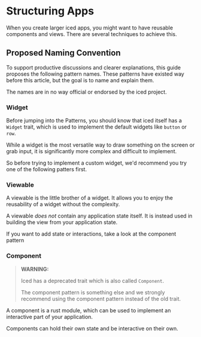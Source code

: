 # Structuring Apps
When you create larger iced apps, you might want to have reusable components and views.
There are several techniques to achieve this.

## Proposed Naming Convention

To support productive discussions and clearer explanations, this guide proposes the following pattern names.
These patterns have existed way before this article, but the goal is to name and explain them.

The names are in no way official or endorsed by the iced project.

### Widget

Before jumping into the Patterns, you should know that iced itself has a `Widget` trait,
which is used to implement the default widgets like `button` or `row`.

While a widget is the most versatile way to draw something on the screen or grab input,
it is significantly more complex and difficult to implement.

So before trying to implement a custom widget, we'd recommend you try one of the following patters first.

### Viewable

A viewable is the little brother of a widget.
It allows you to enjoy the reusability of a widget without the complexity.

A viewable *does not* contain any application state itself.
It is instead used in building the view from your application state.

If you want to add state or interactions, take a look at the component pattern

### Component

> **WARNING:**
>
> Iced has a deprecated trait which is also called `Component`.
>
> The component pattern is something else and we strongly recommend using the component pattern instead of the old trait.

A component is a rust module, which can be used to implement an interactive part of your application.

Components can hold their own state and be interactive on their own.
